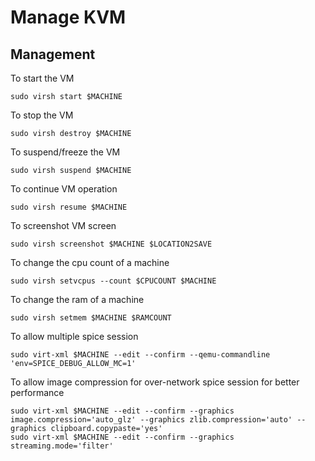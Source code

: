 # Manage KVM

## Management

To start the VM

```console
sudo virsh start $MACHINE
```

To stop the VM

```console
sudo virsh destroy $MACHINE
```

To suspend/freeze the VM

```console
sudo virsh suspend $MACHINE
```

To continue VM operation

```console
sudo virsh resume $MACHINE
```

To screenshot VM screen

```console
sudo virsh screenshot $MACHINE $LOCATION2SAVE
```

To change the cpu count of a machine

```consle
sudo virsh setvcpus --count $CPUCOUNT $MACHINE
```

To change the ram of a machine

```console
sudo virsh setmem $MACHINE $RAMCOUNT
```

To allow multiple spice session

```console
sudo virt-xml $MACHINE --edit --confirm --qemu-commandline 'env=SPICE_DEBUG_ALLOW_MC=1'
```

To allow image compression for over-network spice session for better performance

```console
sudo virt-xml $MACHINE --edit --confirm --graphics image.compression='auto_glz' --graphics zlib.compression='auto' --graphics clipboard.copypaste='yes'
sudo virt-xml $MACHINE --edit --confirm --graphics streaming.mode='filter'
```



